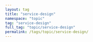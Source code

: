 ```yaml
---
layout: tag
title: "service-design"
namespace: "topic"
tag: "service-design"
full_tag: "topic/service-design"
permalink: /tags/topic/service-design/
---
```

